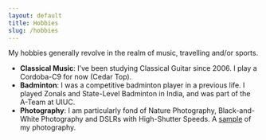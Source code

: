 ```yaml
---
layout: default
title: Hobbies
slug: /hobbies
---
```


My hobbies generally revolve in the realm of music, travelling and/or sports.

* **Classical Music**: I’ve been studying Classical Guitar since 2006. I play a Cordoba-C9 for now (Cedar Top).
* **Badminton**: I was a competitive badminton player in a previous life. I played Zonals and State-Level Badminton in India, and was part of the A-Team at UIUC.
* **Photography**: I am particularly fond of Nature Photography, Black-and-White Photography and DSLRs with High-Shutter Speeds. A [sample](https://juspreetsandhu.me/photography) of my photography.
